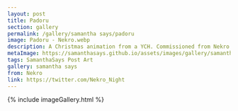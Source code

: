 ```yaml
---
layout: post
title: Padoru
section: gallery
permalink: /gallery/samantha says/padoru
image: Padoru - Nekro.webp
description: A Christmas animation from a YCH. Commissioned from Nekro.
metaImage: https://samanthasays.github.io/assets/images/gallery/samantha says/Padoru - Nekro.webp
tags: SamanthaSays Post Art
gallery: samantha says
from: Nekro
link: https://twitter.com/Nekro_Night
---
```

{% include imageGallery.html %}
